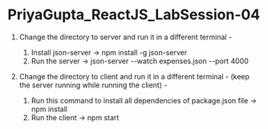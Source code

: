 # PriyaGupta_ReactJS_LabSession-04


1. Change the directory to server and run it in a different terminal -
     1. Install json-server -> npm install -g json-server
     2. Run the server -> json-server --watch expenses.json --port 4000

2. Change the directory to client and run it in a different terminal - (keep the server running while running the client) -
     1. Run this command to install all dependencies of package.json file -> npm install
     2. Run the client -> npm start

